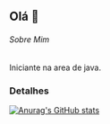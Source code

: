 ## Olá 👋

###### Sobre Mim
Iniciante na area de java.

### Detalhes

[![Anurag's GitHub stats](httpsgithub-readme-stats.vercel.appapiusername=Paulo-Ricardo26071406&show_icons=true&theme=dark)](httpsgithub.comanuraghazragithub-readme-stats)
